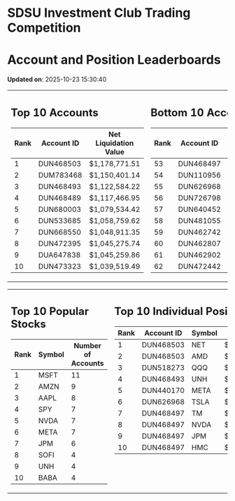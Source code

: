# SDSU Investment Club Trading Competition 
 # Account and Position Leaderboards

**Updated on**: 2025-10-23 15:30:40

<table><tr><td valign="top">

## Top 10 Accounts
| Rank | Account ID | Net Liquidation Value |
|------|------------|-----------------------|
| 1 | DUN468503 | $1,178,771.51 |
| 2 | DUM783468 | $1,150,401.14 |
| 3 | DUN468493 | $1,122,584.22 |
| 4 | DUN468489 | $1,117,466.95 |
| 5 | DUN680003 | $1,079,534.42 |
| 6 | DUN533685 | $1,058,759.62 |
| 7 | DUN668550 | $1,048,911.35 |
| 8 | DUN472395 | $1,045,275.74 |
| 9 | DUA647838 | $1,045,259.86 |
| 10 | DUN473323 | $1,039,519.49 |

</td><td valign="top">

## Bottom 10 Accounts
| Rank | Account ID | Net Liquidation Value |
|------|------------|-----------------------|
| 53 | DUN468497 | $1,003,175.98 |
| 54 | DUN110956 | $1,002,672.20 |
| 55 | DUN626968 | $1,001,932.13 |
| 56 | DUN726798 | $1,000,792.53 |
| 57 | DUN640452 | $1,000,694.68 |
| 58 | DUN481055 | $997,170.42 |
| 59 | DUN462742 | $995,140.15 |
| 60 | DUN462807 | $974,593.54 |
| 61 | DUN462902 | $921,684.07 |
| 62 | DUN472442 | $820,288.24 |

</td></tr></table>

<table><tr><td valign="top">

## Top 10 Popular Stocks
| Rank | Symbol | Number of Accounts |
|------|--------|--------------------|
| 1 | MSFT | 11 |
| 2 | AMZN | 9 |
| 3 | AAPL | 8 |
| 4 | SPY | 7 |
| 5 | NVDA | 7 |
| 6 | META | 7 |
| 7 | JPM | 6 |
| 8 | SOFI | 4 |
| 9 | UNH | 4 |
| 10 | BABA | 4 |

</td><td valign="top">

## Top 10 Individual Positions
| Rank | Account ID | Symbol | Cost | Total Value |
|------|------------|--------|-----------|-------------|
| 1 | DUN468503 | NET | $2,222,350.22 | $2,222,350.22 |
| 2 | DUN468503 | AMD | $484,965.07 | $484,965.07 |
| 3 | DUN518273 | QQQ | $301,122.51 | $301,122.51 |
| 4 | DUN468493 | UNH | $270,005.39 | $270,005.39 |
| 5 | DUN440170 | META | $252,257.26 | $252,257.26 |
| 6 | DUN626968 | TSLA | $225,886.51 | $225,886.51 |
| 7 | DUN468497 | TM | $200,005.73 | $200,005.73 |
| 8 | DUN468497 | NVDA | $200,005.30 | $200,005.30 |
| 9 | DUN468497 | JPM | $200,003.26 | $200,003.26 |
| 10 | DUN468497 | HMC | $198,032.60 | $198,032.60 |

</td></tr></table>
